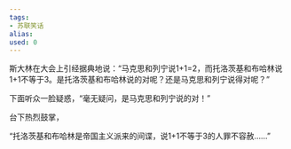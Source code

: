 ```yaml
---
tags: 
- 苏联笑话 
alias:
used: 0
---
```


斯大林在大会上引经据典地说：“马克思和列宁说1+1=2，而托洛茨基和布哈林说1+1不等于3。是托洛茨基和布哈林说的对呢？还是马克思和列宁说得对呢？”

下面听众一脸疑惑，“毫无疑问，是马克思和列宁说的对！”

台下热烈鼓掌，

“托洛茨基和布哈林是帝国主义派来的间谍，说1+1不等于3的人罪不容赦……”

